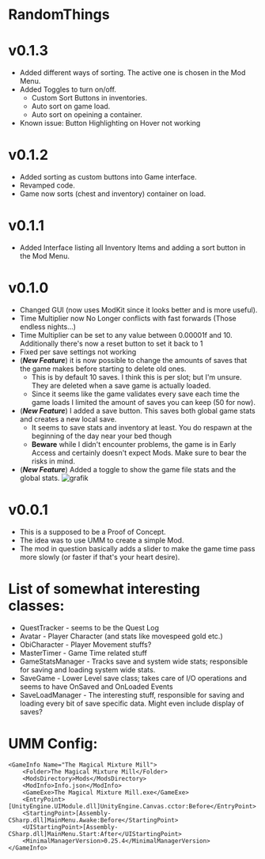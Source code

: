 # RandomThings
# v0.1.3
* Added different ways of sorting. The active one is chosen in the Mod Menu.
* Added Toggles to turn on/off.
  * Custom Sort Buttons in inventories.
  * Auto sort on game load.
  * Auto sort on opeining a container.
* Known issue: Button Highlighting on Hover not working
# v0.1.2
* Added sorting as custom buttons into Game interface.
* Revamped code.
* Game now sorts (chest and inventory) container on load.
# v0.1.1
* Added Interface listing all Inventory Items and adding a sort button in the Mod Menu.
# v0.1.0
* Changed GUI (now uses ModKit since it looks better and is more useful).
* Time Multiplier now No Longer conflicts with fast forwards (Those endless nights...)
* Time Multiplier can be set to any value between 0.00001f and 10. Additionally there's now a reset button to set it back to 1
* Fixed per save settings not working
* (***New Feature***) it is now possible to change the amounts of saves that the game makes before starting to delete old ones.
  * This is by default 10 saves. I think this is per slot; but I'm unsure. They are deleted when a save game is actually loaded.
  * Since it seems like the game validates every save each time the game loads I limited the amount of saves you can keep (50 for now).
* (***New Feature***) I added a save button. This saves both global game stats and creates a new local save.
  * It seems to save stats and inventory at least. You do respawn at the beginning of the day near your bed though
  * **Beware** while I didn't encounter problems, the game is in Early Access and certainly doesn't expect Mods. Make sure to bear the risks in mind.
* (***New Feature***) Added a toggle to show the game file stats and the global stats.
![grafik](https://user-images.githubusercontent.com/62178123/230702634-49d28e94-b584-4eae-a60a-fae4f7cb2650.png)

# v0.0.1
* This is a supposed to be a Proof of Concept.
* The idea was to use UMM to create a simple Mod. 
* The mod in question basically adds a slider to make the game time pass more slowly (or faster if that's your heart desire).

# List of somewhat interesting classes:
* QuestTracker - seems to be the Quest Log
* Avatar - Player Character (and stats like movespeed gold etc.)
* ObiCharacter - Player Movement stuffs?
* MasterTimer - Game Time related stuff
* GameStatsManager - Tracks save and system wide stats; responsible for saving and loading system wide stats.
* SaveGame - Lower Level save class; takes care of I/O operations and seems to have OnSaved and OnLoaded Events
* SaveLoadManager - The interesting stuff, responsible for saving and loading every bit of save specific data. Might even include display of saves?

# UMM Config:
<!-- 0.25.4 -->
	<GameInfo Name="The Magical Mixture Mill">
		<Folder>The Magical Mixture Mill</Folder>
		<ModsDirectory>Mods</ModsDirectory>
		<ModInfo>Info.json</ModInfo>
		<GameExe>The Magical Mixture Mill.exe</GameExe>
		<EntryPoint>[UnityEngine.UIModule.dll]UnityEngine.Canvas.cctor:Before</EntryPoint>
		<StartingPoint>[Assembly-CSharp.dll]MainMenu.Awake:Before</StartingPoint>
		<UIStartingPoint>[Assembly-CSharp.dll]MainMenu.Start:After</UIStartingPoint>
		<MinimalManagerVersion>0.25.4</MinimalManagerVersion>
	</GameInfo>